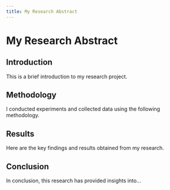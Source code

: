```yaml
---
title: My Research Abstract
---
```


# My Research Abstract

## Introduction

This is a brief introduction to my research project.

## Methodology

I conducted experiments and collected data using the following methodology.

## Results

Here are the key findings and results obtained from my research.

## Conclusion

In conclusion, this research has provided insights into...

